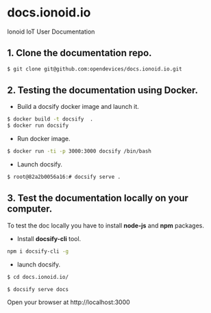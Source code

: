 # docs.ionoid.io
Ionoid IoT User Documentation

## 1. Clone the documentation repo.

```bash 
$ git clone git@github.com:opendevices/docs.ionoid.io.git
```

## 2. Testing the documentation using Docker.

- Build a docsify docker image and launch it.

```bash
$ docker build -t docsify  .
$ docker run docsify
```

- Run docker image.

```bash 
$ docker run -ti -p 3000:3000 docsify /bin/bash
```
- Launch docsify.

```bash 
$ root@82a2b0056a16:# docsify serve .
```

## 3. Test the documentation locally on your computer.

To test the doc locally you have to install **node-js** and **npm** packages.

- Install **docsify-cli** tool. 

```bash 
npm i docsify-cli -g
```
- launch docsify.

```bash 
$ cd docs.ionoid.io/

$ docsify serve docs
```



Open your browser at http://localhost:3000

